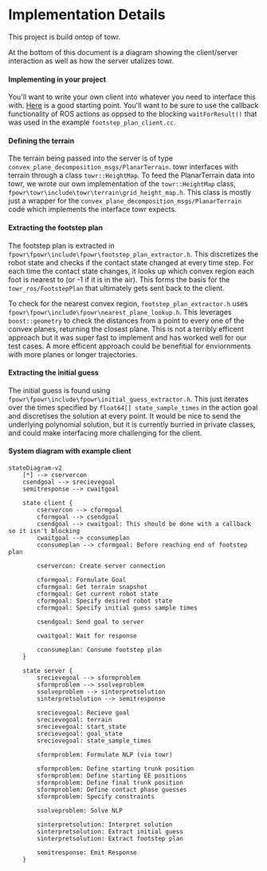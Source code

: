 # Implementation Details

This project is build ontop of towr.

At the bottom of this document is a diagram showing the client/server interaction as well as how the server utalizes towr.

#### Implementing in your project

You'll want to write your own client into whatever you need to interface this with. [Here](https://wiki.ros.org/actionlib_tutorials/Tutorials/Writing%20a%20Callback%20Based%20Simple%20Action%20Client) is a good starting point. You'll want to be sure to use the callback functionality of ROS actions as oppsed to the blocking `waitForResult()` that was used in the example `footstep_plan_client.cc`.

#### Defining the terrain

The terrain being passed into the server is of type `convex_plane_decomposition_msgs/PlanarTerrain`. towr interfaces with terrain through a class `towr::HeightMap`. To feed the PlanarTerrain data into towr, we wrote our own implementation of the `towr::HeightMap` class, `fpowr\towr\include\towr\terrain\grid_height_map.h`. This class is mostly just a wrapper for the `convex_plane_decomposition_msgs/PlanarTerrain` code which implements the interface towr expects.

#### Extracting the footstep plan

The footstep plan is extracted in `fpowr\fpowr\include\fpowr\footstep_plan_extractor.h`. This discretizes the robot state and checks if the contact state changed at every time step. For each time the contact state changes, it looks up which convex region each foot is nearest to (or -1 if it is in the air). This forms the basis for the `towr_ros/FootstepPlan` that ultimately gets sent back to the client.

To check for the nearest convex region, `footstep_plan_extractor.h` uses `fpowr\fpowr\include\fpowr\nearest_plane_lookup.h`. This leverages `boost::geometry` to check the distances from a point to every one of the convex planes, returning the closest plane. This is not a terribly efficent approach but it was super fast to implement and has worked well for our test cases. A more efficent approach could be benefitial for enviornments with more planes or longer trajectories.

#### Extracting the initial guess

The initial guess is found using `fpowr\fpowr\include\fpowr\initial_guess_extractor.h`. This just iterates over the times specified by `float64[] state_sample_times` in the action goal and discretises the solution at every point. It would be nice to send the underlying polynomial solution, but it is currently burried in private classes, and could make interfacing more challenging for the client.

#### System diagram with example client

```mermaid
stateDiagram-v2
    [*] --> cservercon
    csendgoal --> srecievegoal
    semitresponse --> cwaitgoal

    state client {
        cservercon --> cformgoal
        cformgoal --> csendgoal
        csendgoal --> cwaitgoal: This should be done with a callback so it isn't blocking
        cwaitgoal --> cconsumeplan
        cconsumeplan --> cformgoal: Before reaching end of footstep plan

        cservercon: Create server connection

        cformgoal: Formulate Goal
        cformgoal: Get terrain snapshot
        cformgoal: Get current robot state
        cformgoal: Specify desired robot state
        cformgoal: Specify initial guess sample times

        csendgoal: Send goal to server

        cwaitgoal: Wait for response

        cconsumeplan: Consume footstep plan
    }

    state server {
        srecievegoal --> sformproblem
        sformproblem --> ssolveproblem
        ssolveproblem --> sinterpretsolution
        sinterpretsolution --> semitresponse

        srecievegoal: Recieve goal
        srecievegoal: terrain
        srecievegoal: start_state
        srecievegoal: goal_state
        srecievegoal: state_sample_times

        sformproblem: Formulate NLP (via towr)

        sformproblem: Define starting trunk position
        sformproblem: Define starting EE positions
        sformproblem: Define final trunk position
        sformproblem: Define contact phase guesses
        sformproblem: Specify constraints

        ssolveproblem: Solve NLP

        sinterpretsolution: Interpret solution
        sinterpretsolution: Extract initial guess
        sinterpretsolution: Extract footstep plan

        semitresponse: Emit Response
    }
```

